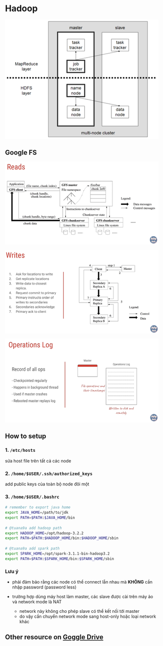 # Hadoop

![haddop.png](./img/hadoop.png)

## Google FS

![google-fs-read.PNG](./img/google-fs-read.PNG)

![google-fs-write.PNG](./img/google-fs-write.PNG)

![opslog.PNG](./img/opslog.PNG)

## How to setup

### 1. `/etc/hosts`

sửa host file trên tất cả các node

### 2. `/home/$USER/.ssh/authorized_keys`

add public keys của toàn bộ node đôi một

### 3. `/home/$USER/.bashrc`

```bash
# remember to export java home
export JAVA_HOME=/path/to/jdk
export PATH=$PATH:$JAVA_HOME/bin

# @tuana9a add hadoop path
export HADOOP_HOME=/opt/hadoop-3.2.2
export PATH=$PATH:$HADOOP_HOME/bin:$HADOOP_HOME/sbin

# @tuana9a add spark path
export SPARK_HOME=/opt/spark-3.1.1-bin-hadoop3.2
export PATH=$PATH:$SPARK_HOME/bin:$SPARK_HOME/sbin
```

### Lưu ý

- phải đảm bảo rằng các node có thể connect lẫn nhau mà **KHÔNG** cần nhập password (password less)

- trường hợp dùng máy host làm master, các slave được cài trên máy ảo và network mode là NAT
  - network này không cho phép slave có thể kết nối tới master
  - do vậy cần chuyển network mode sang host-only hoặc loại network khác

## Other resource on [Goggle Drive](https://drive.google.com/drive/folders/1jy3jGJnp2PGHNBkZJRpMD2jC4sze8nKl?usp=sharing)
